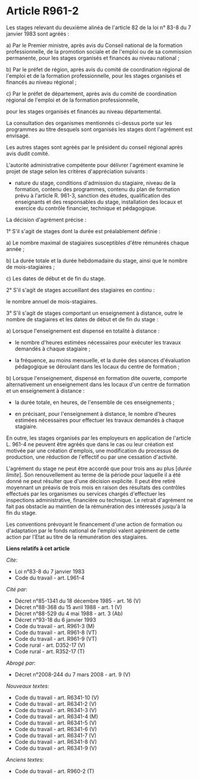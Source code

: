 # Article R961-2

Les stages relevant du deuxième alinéa de l'article 82 de la loi n° 83-8 du 7 janvier 1983 sont agréés :

a) Par le Premier ministre, après avis du Conseil national de la formation professionnelle, de la promotion sociale et de
l'emploi ou de sa commission permanente, pour les stages organisés et financés au niveau national ;

b) Par le préfet de région, après avis du comité de coordination régional de l'emploi et de la formation professionnelle,
pour les stages organisés et financés au niveau régional ;

c) Par le préfet de département, après avis du comité de coordination régional de l'emploi et de la formation
professionnelle,

pour les stages organisés et financés au niveau départemental.

La consultation des organismes mentionnés ci-dessus porte sur les programmes au titre desquels sont organisés les stages dont
l'agrément est envisagé.

Les autres stages sont agréés par le président du conseil régional après avis dudit comité.

L'autorité administrative compétente pour délivrer l'agrément examine le projet de stage selon les critères d'appréciation
suivants :

- nature du stage, conditions d'admission du stagiaire, niveau de la formation, contenu des programmes, contenu du plan de
formation prévu à l'article R. 961-3, sanction des études, qualification des enseignants et des responsables du stage,
installation des locaux et exercice du contrôle financier, technique et pédagogique.

La décision d'agrément précise :

1° S'il s'agit de stages dont la durée est préalablement définie :

a) Le nombre maximal de stagiaires susceptibles d'être rémunérés chaque année ;

b) La durée totale et la durée hebdomadaire du stage, ainsi que le nombre de mois-stagiaires ;

c) Les dates de début et de fin du stage.

2° S'il s'agit de stages accueillant des stagiaires en continu :

le nombre annuel de mois-stagiaires.

3° S'il s'agit de stages comportant un enseignement à distance, outre le nombre de stagiaires et les dates de début et de fin
du stage :

a) Lorsque l'enseignement est dispensé en totalité à distance :

- le nombre d'heures estimées nécessaires pour exécuter les travaux demandés à chaque stagiaire ;

- la fréquence, au moins mensuelle, et la durée des séances d'évaluation pédagogique se déroulant dans les locaux du centre
de formation ;

b) Lorsque l'enseignement, dispensé en formation dite ouverte, comporte alternativement un enseignement dans les locaux d'un
centre de formation et un enseignement à distance :

- la durée totale, en heures, de l'ensemble de ces enseignements ;

- en précisant, pour l'enseignement à distance, le nombre d'heures estimées nécessaires pour effectuer les travaux demandés à
chaque stagiaire.

En outre, les stages organisés par les employeurs en application de l'article L. 961-4 ne peuvent être agréés que dans le cas
ou leur création est motivée par une création d'emplois, une modification du processus de production, une réduction de
l'effectif ou par une cessation d'activité. 

L'agrément du stage ne peut être accordé que pour trois ans au plus [*durée limite*]. Son renouvellement au terme de la
période pour laquelle il a été donné ne peut résulter que d'une décision explicite. Il peut être retiré moyennant un préavis
de trois mois en raison des résultats des contrôles effectués par les organismes ou services chargés d'effectuer les
inspections administrative, financière ou technique. Le retrait d'agrément ne fait pas obstacle au maintien de la
rémunération des intéressés jusqu'à la fin du stage.

Les conventions prévoyant le financement d'une action de formation ou d'adaptation par le fonds national de l'emploi valent
agrément de cette action par l'Etat au titre de la rémunération des stagiaires.

**Liens relatifs à cet article**

_Cite_:

  - Loi n°83-8 du 7 janvier 1983
  - Code du travail - art. L961-4

_Cité par_:

  - Décret n°85-1341 du 18 décembre 1985 - art. 16 (V)
  - Décret n°88-368 du 15 avril 1988 - art. 1 (V)
  - Décret n°88-529 du 4 mai 1988 - art. 3 (Ab)
  - Décret n°93-18 du 6 janvier 1993
  - Code du travail - art. R961-3 (M)
  - Code du travail - art. R961-8 (VT)
  - Code du travail - art. R961-9 (VT)
  - Code rural - art. D352-17 (V)
  - Code rural - art. R352-17 (T)

_Abrogé par_:

  - Décret n°2008-244 du 7 mars 2008 - art. 9 (V)

_Nouveaux textes_:

  - Code du travail - art. R6341-10 (V)
  - Code du travail - art. R6341-2 (V)
  - Code du travail - art. R6341-3 (V)
  - Code du travail - art. R6341-4 (M)
  - Code du travail - art. R6341-5 (V)
  - Code du travail - art. R6341-6 (V)
  - Code du travail - art. R6341-7 (V)
  - Code du travail - art. R6341-8 (V)
  - Code du travail - art. R6341-9 (V)

_Anciens textes_:

  - Code du travail - art. R960-2 (T)

